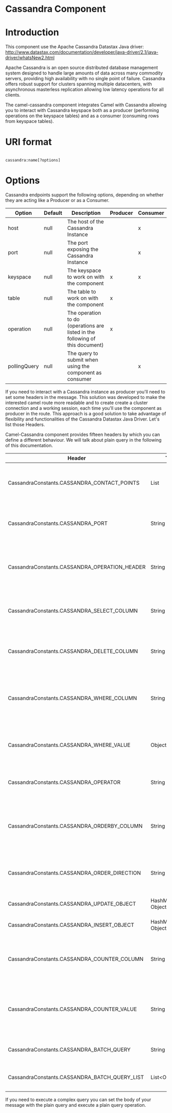 # Cassandra Component

# Introduction

This component use the Apache Cassandra Datastax Java driver: http://www.datastax.com/documentation/developer/java-driver/2.1/java-driver/whatsNew2.html

Apache Cassandra is an open source distributed database management system designed to handle large amounts of data across many commodity servers, providing high availability with no single point of failure. Cassandra offers robust support for clusters spanning multiple datacenters, with asynchronous masterless replication allowing low latency operations for all clients.

The camel-cassandra component integrates Camel with Cassandra allowing you to interact with Cassandra keyspace both as a producer (performing operations on the keyspace tables) and as a consumer (consuming rows from keyspace tables).

# URI format

```

cassandra:name[?options]

```

# Options

Cassandra endpoints support the following options, depending on whether they are acting like a Producer or as a Consumer.

| Option              | Default | Description                                                                         | Producer     | Consumer    |
|---------------------|---------|-------------------------------------------------------------------------------------|--------------|-------------|
| host                | null    | The host of the Cassandra Instance                                                  |              |      x      |
| port                | null    | The port exposing the Cassandra Instance                                            |              |      x      |
| keyspace            | null    | The keyspace to work on with the component                                          |      x       |      x      |
| table               | null    | The table to work on with the component                                             |      x       |             |
| operation           | null    | The operation to do (operations are listed in the following of this document)       |      x       |             |
| pollingQuery        | null    | The query to submit when using the component as consumer                            |              |      x      |

If you need to interact with a Cassandra instance as producer you'll need to set some headers in the message. This solution was developed to make the interested camel route more readable and to create create a cluster connection and a working session, each time you'll use the component as producer in the route. This approach is a good solution to take advantage of flexibility and functionalities of the Cassandra Datastax Java Driver. Let's list those Headers.

Camel-Cassandra component provides fifteen headers by which you can define a different behaviour. We will talk about plain query in the following of this documentation.

| Header                                           | Type         | Description                                                                            |
|--------------------------------------------------|--------------|----------------------------------------------------------------------------------------|
| CassandraConstants.CASSANDRA_CONTACT_POINTS      | List<String> | A contact points list to connect to the different Cassandra instances                  |
| CassandraConstants.CASSANDRA_PORT                | String       | The (same) port where the different Cassandra Instances are exposed                    |
| CassandraConstants.CASSANDRA_OPERATION_HEADER    | String       | The operation to do on the keyspace and table of Cassandra instances                   |
| CassandraConstants.CASSANDRA_SELECT_COLUMN       | String       | If you need to select a specific column in a query, define this header                 |
| CassandraConstants.CASSANDRA_DELETE_COLUMN       | String       | If you need to delete on a specific column in a query, define this header              |
| CassandraConstants.CASSANDRA_WHERE_COLUMN        | String       | If you need to specify a where clause, define the interested column in this header     |
| CassandraConstants.CASSANDRA_WHERE_VALUE         | Object       | Define the value of the interested where column in this header                         |
| CassandraConstants.CASSANDRA_OPERATOR            | String       | Define the operator to work with on a clause (eq, in, lt, lte etc.)                    |
| CassandraConstants.CASSANDRA_ORDERBY_COLUMN      | String       | If you need to specify an order by clause, define the interested column in this header |
| CassandraConstants.CASSANDRA_ORDER_DIRECTION     | String       | Define the direction of the order by column in this header (asc or desc)               |
| CassandraConstants.CASSANDRA_UPDATE_OBJECT       | HashMap<String, Object>  | Define an updating object to use                                           |
| CassandraConstants.CASSANDRA_INSERT_OBJECT       | HashMap<String, Object>  | Define an inserting object to use                                          |
| CassandraConstants.CASSANDRA_COUNTER_COLUMN      | String       | Define the name of a counter column you need to increment or decrement                 |
| CassandraConstants.CASSANDRA_COUNTER_VALUE       | String       | Define the incrementing or decrementing value of a counter column specified            |
| CassandraConstants.CASSANDRA_BATCH_QUERY         | String       | A query to use in a batch operation                                                    |
| CassandraConstants.CASSANDRA_BATCH_QUERY_LIST    | List<Object[]>  | The object arrays to use in the batch query                                         |

If you need to execute a complex query you can set the body of your message with the plain query and execute a plain query operation.




